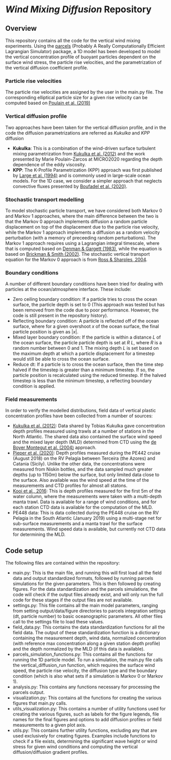 # *Wind Mixing Diffusion* Repository

## Overview

This repository contains all the code for the vertical wind mixing experiments. Using
the [parcels](http://oceanparcels.org/) (Probably A Really Computationally Efficient Lagrangian Simulator) package, a 1D
model has been developed to model the vertical concentration profile of buoyant particles dependent on the surface wind
stress, the particle rise velocities, and the parametrization of the vertical diffusion coefficient profile.

### Particle rise velocities

The particle rise velocities are assigned by the user in the main.py file. The corresponding elliptical particle size
for a given rise velocity can be computed based on [Poulain et al. (2019)](https://doi.org/10.1021/acs.est.8b05458)

### Vertical diffusion profile

Two approaches have been taken for the vertical diffusion profile, and in the code the diffusion parametrizations are
referred as *Kukulka* and *KPP* diffusion

- **Kukulka**: This is a combination of the wind-driven surface turbulent mixing parametrization
  from [Kukulka et al. (2012)](https://doi.org/10.1029/2012GL051116) and the work presented by Marie Poulain-Zarcos at
  MICRO2020 regarding the depth dependence of the eddy viscosity.
- **KPP**: The K-Profile Parametrization (KPP) approach was first published
  by [Large et al. (1994)](https://doi.org/10.1029/94RG01872) and is commonly used in large-scale ocean models. For the
  1D case, we consider a simpler approach that neglects convective fluxes presented
  by [Boufadel et al. (2020)](https://doi.org/10.1029/2019JC015727).

### Stochastic transport modelling

To model stochastic particle transport, we have considered both Markov 0 and Markov 1 approaches, where the main
difference between the two is that the Markov 0 approach implements diffusion a random particle displacement on top of
the displacement due to the particle rise velocity, while the Markov 1 approach implements a diffusion as a random
velocity perturbation (with a memory of preceeding random perturbations). The Markov 1 approach requires using a
Lagrangian integral timescale, where that is computed based
on [Denman & Gargett (1983)](https://doi.org/10.4319/lo.1983.28.5.0801), while the equation is based
on [Brickman & Smith (2002)](https://doi.org/10.1175/1520-0426(2002)019%3C0083:LSMICO%3E2.0.CO;2). The stochastic
vertical transport equation for the Markov 0 approach is
from [Ross & Sharples, 2004](https://doi.org/10.4319/lom.2004.2.289).

### Boundary conditions

A number of different boundary conditions have been tried for dealing with particles at the ocean/atmosphere interface.
These include:

- Zero ceiling boundary condition: If a particle tries to cross the ocean surface, the particle depth is set to 0 (This
  approach was tested but has been removed from the code due to poor performance. However, the code is still present in
  the repository history).
- Reflecting boundary condition: A particle is reflected off of the ocean surface, where for a given overshoot *x* of
  the ocean surface, the final particle position is given as |*x*|.
- Mixed layer boundary condition: If the particle is within a distance *L* of the ocean surface, the particle particle
  depth is set at *R L*, where *R* is a random number between 0 and 1. The mixing depth $L$ is set based on the maximum
  depth at which a particle displacement for a timestep would still be able to cross the ocean surface.
- Reduce dt: If a particle is to cross the ocean surface, then the time step halved if the timestep is greater than a
  minimum timestep. If so, the particle position is recalculated using the reduced timestep. If the halved timestep is
  less than the minimum timestep, a reflecting boundary condition is applied.

### Field measurements

In order to verify the modelled distributions, field data of vertical plastic concentration profiles have been collected
from a number of sources:

- [Kukulka et al. (2012)](https://doi.org/10.1029/2012GL051116): Data shared by Tobias Kukulka gave concentration depth
  profiles measured using trawls at a number of stations in the North Atlantic. The shared data also contained the
  surface wind speed and the mixed layer depth (MLD) determined from CTD using
  the [de Boyer Montegut et al. (2004)](https://doi.org/10.1029/2004JC002378) approach.
- [Pieper et al. (2020)](https://doi.org/10.1007/978-3-030-45909-3_21): Depth profiles measured during the PE442
  cruise (August 2018) on the RV Pelagia between Terceira (the Azores) and Catania (Sicily). Unlike the other data, the
  concentrations were measured from Niskin bottles, and the data sampled much greater depths (up to 1150m) below the
  surface, but only limited data close to the surface. Also available was the wind speed at the time of the measurements
  and CTD profiles for almost all statons.
- [Kooi et al., 2016](https://doi.org/10.1038/srep33882): This is depth profiles measured for the first 5m of the water
  column, where the measurements were taken with a multi-depth manta trawl. Data is available for a range of wind
  conditions, and for each station CTD data is available for the computation of the MLD.
- PE448 data: This is data collected during the PE448 cruise on the RV Pelagia in the South Atlantic (January 2019)
  using a multi-stage net for sub-surface measurements and a manta trawl for the surface measurements. Wind speed data
  is available, but currently not CTD data for determining the MLD.

## Code setup

The following files are contained within the repository:

- main.py: This is the main file, and running this will first load all the field data and output standardized formats,
  followed by running parcels simulations for the given parameters. This is then followed by creating figures. For the
  data standardization and the parcels simulations, the code will check if the output files already exist, and will only
  run the full code for these stages if the output files are not available.
- settings.py: This file contains all the main model parameters, ranging from setting output/data/figure directories to
  parcels integration settings (dt, particle number) to basic oceanographic parameters. All other files call to the
  settings file to load these values.
- field_data.py: This contains the data standardization functions for all the field data. The output of these
  standardization function is a dictionary containing the measurement depth, wind data, normalized concentration (with
  reference max concentration along a given station depth profile) and the depth normalized by the MLD (if this data is
  available).
- parcels_simulation_functions.py: This contains all the functions for running the 1D particle model. To run a
  simulation, the main.py file calls the vertical_diffusion_run function, which requires the surface wind speed, the
  particle rise velocity, the diffusion type and the boundary condition (which is also what sets if a simulation is
  Markov 0 or Markov 1).
- analysis.py: This contains any functions necessary for processing the parcels output.
- visualization.py: This contains all the functions for creating the various figures that main.py calls.
- utils_visualization.py: This contains a number of utility functions used for creating the various figures, such as
  labels for the figure legends, file names for the final figures and options to add diffusion profiles or field
  measurements to a given plot axis.
- utils.py: This contains further utility functions, excluding any that are used exclusively for creating figures.
  Examples include functions to check if a file exists, determining the significant wave height or wind stress for given
  wind conditions and computing the vertical diffusion/diffusion gradient profiles.
